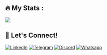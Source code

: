 ## 🔥 My Stats :

<img src="https://github-readme-stats.vercel.app/api/top-langs/?username=byteassemble&layout=compact&theme=vision-friendly-dark&hide_border=true&cache_seconds=86400" />

<!-- ![Top Languages](https://github-readme-stats.vercel.app/api/top-langs/?username=byteassemble&layout=compact&theme=vision-friendly-dark&hide_border=true) -->

<!-- ![Web3 Developer](https://img.shields.io/badge/Web3-Developer-blueviolet?style=for-the-badge&logo=ethereum)
![Solidity](https://img.shields.io/badge/Solidity-Developer-black?style=for-the-badge&logo=solidity)
![Rust](https://img.shields.io/badge/Rust-Developer-black?style=for-the-badge&logo=rust)
![Ethereum](https://img.shields.io/badge/Ethereum-Developer-black?style=for-the-badge&logo=ethereum)
![Solana](https://img.shields.io/badge/Solana-Developer-black?style=for-the-badge&logo=solana)
![Anchor](https://img.shields.io/badge/Anchor-Developer-black?style=for-the-badge&logo=anchor)
![Truffle](https://img.shields.io/badge/Truffle-Developer-black?style=for-the-badge&logo=truffle)
![Hardhat](https://img.shields.io/badge/Hardhat-Developer-black?style=for-the-badge&logo=hardhat)
![Javascript](https://img.shields.io/badge/Javascript-Developer-black?style=for-the-badge&logo=javascript)
![Typescript](https://img.shields.io/badge/Typescript-Developer-black?style=for-the-badge&logo=typescript)
![React](https://img.shields.io/badge/React-Developer-black?style=for-the-badge&logo=react)
![Next.js](https://img.shields.io/badge/Next.js-Developer-black?style=for-the-badge&logo=next.js) -->

## 🤝 Let's Connect!

[![LinkedIn](https://img.shields.io/badge/LinkedIn-byteassembler-blue?style=flat&logo=linkedin)](https://linkedin.com/in/sebastianwagiel)
[![Telegram](https://img.shields.io/badge/Telegram-byteassembler-blue?style=flat&logo=telegram)](https://t.me/byteassembler)
[![Discord](https://img.shields.io/badge/Discord-byteassembler-blue?style=flat&logo=discord)](https://discord.gg/byteassembler)
[![Whatsapp](https://img.shields.io/badge/Whatsapp-byteassembler-blue?style=flat&logo=whatsapp)](https://wa.me/35799930783)



